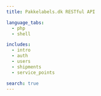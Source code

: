 ```yaml
---
title: Pakkelabels.dk RESTful API

language_tabs:
  - php
  - shell

includes:
  - intro
  - auth
  - users
  - shipments
  - service_points

search: true
---
```

